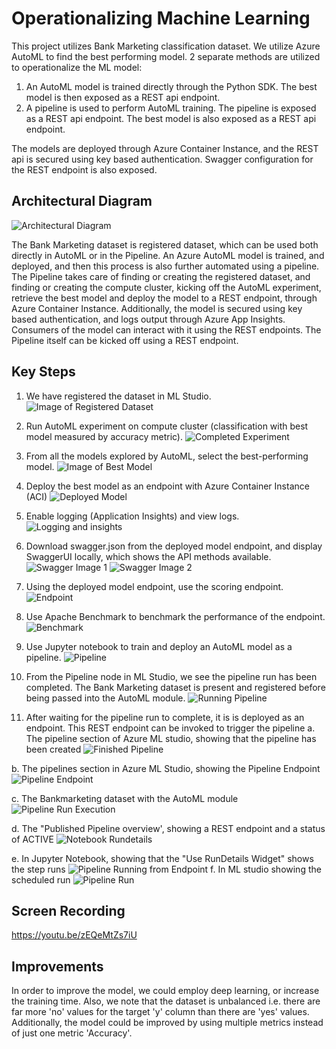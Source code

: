 # Operationalizing Machine Learning
This project utilizes Bank Marketing classification dataset. We utilize Azure AutoML to find the best performing model.
2 separate methods are utilized to operationalize the ML model:
1. An AutoML model is trained directly through the Python SDK. The best model is then exposed as a REST api endpoint.
2. A pipeline is used to perform AutoML training. The pipeline is exposed as a REST api endpoint. The best model is also exposed as a REST api endpoint.

The models are deployed through Azure Container Instance, and the REST api is secured using key based authentication. Swagger configuration for the REST endpoint is also exposed.

## Architectural Diagram
![Architectural Diagram](./screenshots/arch_diagram.PNG)

The Bank Marketing dataset is registered dataset, which can be used both directly in AutoML or in the Pipeline. An Azure AutoML model is trained, and deployed, and then this process is also further automated using a pipeline. The Pipeline takes care of finding or creating the registered dataset, and finding or creating the compute cluster, kicking off the AutoML experiment, retrieve the best model and deploy the model to a REST endpoint, through Azure Container Instance. Additionally, the model is secured using key based authentication, and logs output through Azure App Insights. Consumers of the model can interact with it using the REST endpoints. The Pipeline itself can be kicked off using a REST endpoint.

## Key Steps
1. We have registered the dataset in ML Studio. ![Image of Registered Dataset](./screenshots/s1.png)

2. Run AutoML experiment on compute cluster (classification with best model measured by accuracy metric). ![Completed Experiment](./screenshots/s2.png)

3. From all the models explored by AutoML, select the best-performing model. ![Image of Best Model](./screenshots/s3.png)

4. Deploy the best model as an endpoint with Azure Container Instance (ACI) ![Deployed Model](./screenshots/s4.png)

5. Enable logging (Application Insights) and view logs. ![Logging and insights](./screenshots/s5.png)

6. Download swagger.json from the deployed model endpoint, and display SwaggerUI locally, which shows the API methods available. ![Swagger Image 1](./screenshots/s6.png)
![Swagger Image 2](./screenshots/s6a.png)

7. Using the deployed model endpoint, use the scoring endpoint. ![Endpoint](./screenshots/s7.png)

8. Use Apache Benchmark to benchmark the performance of the endpoint. ![Benchmark](./screenshots/s8.png)

9. Use Jupyter notebook to train and deploy an AutoML model as a pipeline. ![Pipeline](./screenshots/s9.png)

10. From the Pipeline node in ML Studio, we see the pipeline run has been completed. The Bank Marketing dataset is present and registered before being passed into the AutoML module. ![Running Pipeline](./screenshots/s10.png)

11. After waiting for the pipeline run to complete, it is is deployed as an endpoint. This REST endpoint can be invoked to trigger the pipeline 
a. The pipeline section of Azure ML studio, showing that the pipeline has been created  ![Finished Pipeline](./screenshots/s11a.png)

b. The pipelines section in Azure ML Studio, showing the Pipeline Endpoint ![Pipeline Endpoint](./screenshots/s11b.png)

c. The Bankmarketing dataset with the AutoML module ![Pipeline Run Execution](./screenshots/s11c.png)

d. The "Published Pipeline overview', showing a REST endpoint and a status of ACTIVE ![Notebook Rundetails](./screenshots/s11d.png)

e. In Jupyter Notebook, showing that the "Use RunDetails Widget" shows the step runs ![Pipeline Running from Endpoint](./screenshots/s11e.png)
f. In ML studio showing the scheduled run ![Pipeline Run](./screenshots/s11f.png)

## Screen Recording
https://youtu.be/zEQeMtZs7iU

## Improvements
In order to improve the model, we could employ deep learning, or increase the training time. Also, we note that the dataset is unbalanced i.e. there are far more 'no' values for the target 'y' column than there are 'yes' values. Additionally, the model could be improved by using multiple metrics instead of just one metric 'Accuracy'.
